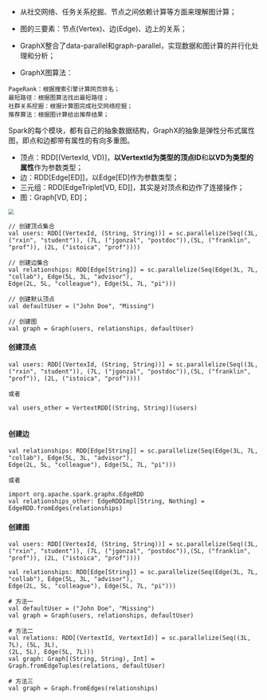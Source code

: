 * 从社交网络、任务关系挖掘、节点之间依赖计算等方面来理解图计算；

* 图的三要素：节点(Vertex)、边(Edge)、边上的关系；
* GraphX整合了data-parallel和graph-parallel，实现数据和图计算的并行化处理和分析；
* GraphX图算法：

```
PageRank：根据搜索引擎计算网页排名；
最短路径：根据图算法找出最短路径；
社群关系挖掘：根据计算图完成社交网络挖掘；
推荐算法：根据图计算给出推荐结果；
```



Spark的每个模块，都有自己的抽象数据结构，GraphX的抽象是弹性分布式属性图，即点和边都带有属性的有向多重图。



* 顶点：RDD[(VertexId, VD)]，**以VertextId为类型的顶点ID**和**以VD为类型的属性**作为参数类型；
* 边：RDD[Edge[ED]]，以Edge[ED]作为参数类型；
* 三元组：RDD[EdgeTriplet[VD, ED]]，其实是对顶点和边作了连接操作；
* 图：Graph[VD, ED]；



<img src="D:\Github\StudyNote\大数据\asset\spark-graphx.png" style="zoom:67%;" />





```
// 创建顶点集合
val users: RDD[(VertexId, (String, String))] = sc.parallelize(Seq((3L, ("rxin", "student")), (7L, ("jgonzal", "postdoc")),(5L, ("franklin", "prof")), (2L, ("istoica", "prof"))))

// 创建边集合
val relationships: RDD[Edge[String]] = sc.parallelize(Seq(Edge(3L, 7L, "collab"), Edge(5L, 3L, "advisor"),
Edge(2L, 5L, "colleague"), Edge(5L, 7L, "pi")))

// 创建默认顶点
val defaultUser = ("John Doe", "Missing")

// 创建图
val graph = Graph(users, relationships, defaultUser)
```



#### 创建顶点

```
val users: RDD[(VertexId, (String, String))] = sc.parallelize(Seq((3L, ("rxin", "student")), (7L, ("jgonzal", "postdoc")),(5L, ("franklin", "prof")), (2L, ("istoica", "prof"))))

或者

val users_other = VertextRDD[(String, String)](users)


```



#### 创建边

```
val relationships: RDD[Edge[String]] = sc.parallelize(Seq(Edge(3L, 7L, "collab"), Edge(5L, 3L, "advisor"),
Edge(2L, 5L, "colleague"), Edge(5L, 7L, "pi")))

或者

import org.apache.spark.graphx.EdgeRDD
val relationships_other: EdgeRDDImpl[String, Nothing] = EdgeRDD.fromEdges(relationships)
```



#### 创建图

```
val users: RDD[(VertexId, (String, String))] = sc.parallelize(Seq((3L, ("rxin", "student")), (7L, ("jgonzal", "postdoc")),(5L, ("franklin", "prof")), (2L, ("istoica", "prof"))))

val relationships: RDD[Edge[String]] = sc.parallelize(Seq(Edge(3L, 7L, "collab"), Edge(5L, 3L, "advisor"),
Edge(2L, 5L, "colleague"), Edge(5L, 7L, "pi")))

# 方法一
val defaultUser = ("John Doe", "Missing")
val graph = Graph(users, relationships, defaultUser)

# 方法二
val relations: RDD[(VertextId, VertextId)] = sc.parallelize(Seq((3L, 7L), (5L, 3L),
(2L, 5L), Edge(5L, 7L)))
val graph: Graph[(String, String), Int] = Graph.fromEdgeTuples(relations, defaultUser)

# 方法三
val graph = Graph.fromEdges(relationships)
```









